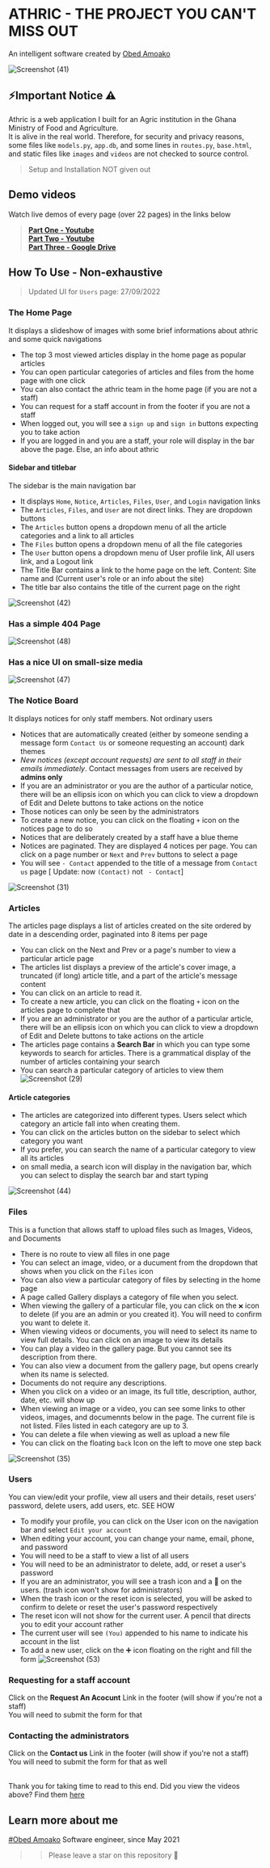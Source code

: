 # ATHRIC - THE PROJECT YOU CAN'T MISS OUT
An intelligent software created by [Obed Amoako](https://ericob.sytes.net)

![Screenshot (41)](https://user-images.githubusercontent.com/84608830/190366532-233b8ee9-2bcf-4e62-9bcf-e9156821e654.png)

## ⚡Important Notice ⚠
Athric is a web application I built for an Agric institution in the Ghana Ministry of Food and Agriculture.  
It is alive in the real world. Therefore, for security and privacy reasons, some files like `models.py`, `app.db`, and some lines in `routes.py`, `base.html`, and static files like `images` and `videos` are not checked to source control.

> Setup and Installation NOT given out

## Demo videos
Watch live demos of every page (over 22 pages) in the links below
>  
> [**Part One - Youtube**](https://youtu.be/z3FIbhvlzHQ)  
> [**Part Two - Youtube**](https://youtu.be/HsVuH_rm3P4)  
> [**Part Three - Google Drive**](https://drive.google.com/file/d/1xeSTLRd2YX76gzrIRFyrupTgy-YEpwwP/view?usp=sharing)  
>  

## How To Use - Non-exhaustive

> Updated UI for `Users` page: 27/09/2022

### The Home Page
 It displays a slideshow of images with some brief informations about athric and some quick navigations
 - The top 3 most viewed articles display in the home page as popular articles
 - You can open particular categories of articles and files from the home page with one click
 - You can also contact the athric team in the home page (if you are not a staff)
 - You can request for a staff account in from the footer if you are not a staff
 - When logged out, you will see a `sign up` and `sign in` buttons expecting you to take action
 - If you are logged in and you are a staff, your role will display in the bar above the page. Else, an info about athric

#### Sidebar and titlebar
  The sidebar is the main navigation bar
  - It displays `Home`, `Notice`, `Articles`, `Files`, `User`, and `Login` navigation links
  - The `Articles`, `Files`, and `User` are not direct links. They are dropdown buttons
  - The `Articles` button opens a dropdown menu of all the article categories and a link to all articles
  - The `Files` button opens a dropdown menu of all the file categories
  - The `User` button opens a dropdown menu of User profile link, All users link, and a Logout link
  - The Title Bar contains a link to the home page on the left. Content: Site name and (Current user's role or an info about the site)
  - The title bar also contains the title of the current page on the right
 
 ![Screenshot (42)](https://user-images.githubusercontent.com/84608830/190368968-3e0e6f51-d3b9-47d8-a6ac-bdebc21c52be.png)
 
 ### Has a simple 404 Page
 ![Screenshot (48)](https://user-images.githubusercontent.com/84608830/190393299-0d213934-5e14-468f-8e78-b12f6b7b9cab.png)
 
 ### Has a nice UI on small-size media
 
 ![Screenshot (47)](https://user-images.githubusercontent.com/84608830/190384360-c3b5329a-c6e0-4e9c-a6df-e66e258fdbae.png)

 
 ### The Notice Board
 It displays notices for only staff members. Not ordinary users
  - Notices that are automatically created (either by someone sending a message form `Contact Us` or someone requesting an account) dark themes
  - *New notices (except account requests) are sent to all staff in their emails immediately*. Contact messages from users are received by **admins only**
  - If you are an administrator or you are the author of a particular notice, there will be an ellipsis icon on which you can click to view a dropdown of Edit and Delete buttons to take actions on the notice
  - Those notices can only be seen by the administrators
  - To create a new notice, you can click on the floating `+` icon on the notices page to do so
  - Notices that are deliberately created by a staff have a blue theme
  - Notices are paginated. They are displayed 4 notices per page. You can click on a page number or `Next` and `Prev` buttons to select a page
  - You will see `- Contact` appended to the title of a message from `Contact us` page [ Update: now `(Contact)` not ` - Contact`]
  
  ![Screenshot (31)](https://user-images.githubusercontent.com/84608830/190374842-42aa8076-d303-4ad9-b936-bf6e8de74db5.png)

### Articles
The articles page displays a list of articles created on the site ordered by date in a descending order, paginated into 8 items per page
- You can click on the Next and Prev or a page's number to view a particular article page
- The articles list displays a preview of the article's cover image, a truncated (if long) article title, and a part of the article's message content
- You can click on an article to read it.
- To create a new article, you can click on the floating `+` icon on the articles page to complete that
- If you are an administrator or you are the author of a particular article, there will be an ellipsis icon on which you can click to view a dropdown of Edit and Delete buttons to take actions on the article
- The articles page contains a **Search Bar** in which you can type some keywords to search for articles. There is a grammatical display of the number of articles containing your search
- You can search a particular category of articles to view them
![Screenshot (29)](https://user-images.githubusercontent.com/84608830/190383052-8473fdfe-ef26-414d-9154-9bd2cee67bcd.png)

#### Article categories
- The articles are categorized into different types. Users select which category an article fall into when creating them.
- You can click on the articles button on the sidebar to select which category you want
- If you prefer, you can search the name of a particular category to view all its articles
- on small media, a search icon will display in the navigation bar, which you can select to display the search bar and start typing

![Screenshot (44)](https://user-images.githubusercontent.com/84608830/190378796-55032da0-2cd4-4151-8c59-b7d85b69ee3f.png)


### Files
This is a function that allows staff to upload files such as Images, Videos, and Documents
 - There is no route to view all files in one page
 - You can select an image, video, or a ducument from the dropdown that shows when you click on the `Files` icon
 - You can also view a particular category of files by selecting in the home page
 - A page called Gallery displays a category of file when you select.
 - When viewing the gallery of a particular file, you can click on the `❌` icon to delete (if you are an admin or you created it). You will need to confirm you want to delete it.
 - When viewing videos or documents, you will need to select its name to view full details. You can click on an image to view its details
 - You can play a video in the gallery page. But you cannot see its description from there.
 - You can also view a document from the gallery page, but opens crearly when its name is selected.
 - Documents do not require any descriptions.
 - When you click on a video or an image, its full title, description, author, date, etc. will show up
 - When viewing an image or a video, you can see some links to other videos, images, and documennts below in the page. The current file is not listed. Files listed in each category are up to 3.
 - You can delete a file when viewing as well as upload a new file
 - You can click on the floating `back` Icon on the left to move one step back
 
![Screenshot (35)](https://user-images.githubusercontent.com/84608830/190385043-6def8e2e-f5c4-4729-b698-1b46f1f875c7.png)


### Users
You can view/edit your profile, view all users and their details, reset users' password, delete users, add users, etc. SEE HOW
- To modify your profile, you can click on the User icon on the navigation bar and select `Edit your account`
- When editing your account, you can change your name, email, phone, and password
- You will need to be a staff to view a list of all users
- You will need to be an administrator to delete, add, or reset a user's password
- If you are an administrator, you will see a trash icon and a 🔄 on the users. (trash icon won't show for administrators)
- When the trash icon or the reset icon is selected, you will be asked to confirm to delete or reset the user's password respectively
- The reset icon will not show for the current user. A pencil that directs you to edit your account rather
- The current user will see `(You)` appended to his name to indicate his account in the list
- To  add a new user, click on the ➕ icon floating on the right and fill the form
![Screenshot (53)](https://user-images.githubusercontent.com/84608830/192597023-fa37a39f-6f92-40a4-b743-bbf24190bd5f.png)

### Requesting for a staff account
Click on the **Request An Acocunt** Link in the footer (will show if you're not a staff)  
You will need to submit the form for that  

###  Contacting the administrators 
Click on the **Contact us** Link in the footer (will show if you're not a staff)  
You will need to submit the form for that as well

  
&nbsp;&nbsp;  
Thank you for taking time to read to this end. Did you view the videos above? Find them [here](#demo-videos)
## Learn more about me
[#Obed Amoako](https://ericob.sytes.net) Software engineer, since May 2021  
  
>> Please leave a star on this repository 🌟
